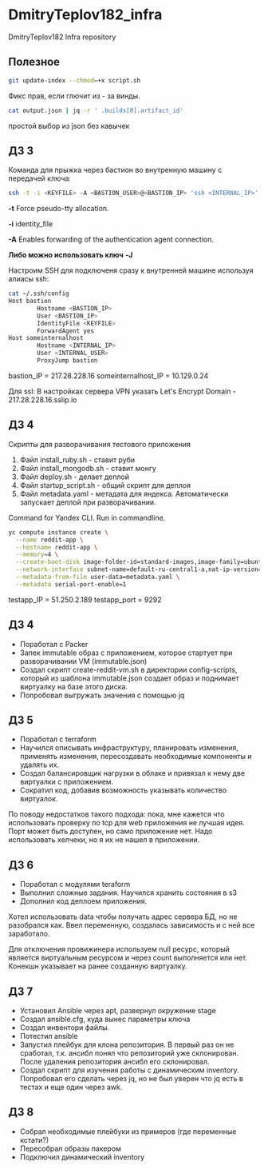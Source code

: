 # DmitryTeplov182_infra
DmitryTeplov182 Infra repository

## Полезное

```bash
git update-index --chmod=+x script.sh
```
Фикс прав, если глючит из - за винды.

```bash
cat output.json | jq -r ' .builds[0].artifact_id'
```
простой выбор из json без кавычек

## ДЗ 3
Команда для прыжка через бастион во внутренную машину с передачей ключа:
```bash
ssh -t -i <KEYFILE> -A <BASTION_USER>@<BASTION_IP> 'ssh <INTERNAL_IP>'
```
**-t**      Force pseudo-tty allocation.

**-i** identity_file

**-A**      Enables forwarding of the authentication agent connection.

**Либо можно использовать ключ** **-J**

Настроим SSH для подключеня сразу к внутренней машине используя алиасы ssh:

```bash
cat ~/.ssh/config
Host bastion
        Hostname <BASTION_IP>
        User <BASTION_IP>
        IdentityFile <KEYFILE>
        ForwardAgent yes
Host someinternalhost
        Hostname <INTERNAL_IP>
        User <INTERNAL_USER>
        ProxyJump bastion
```

bastion_IP = 217.28.228.16
someinternalhost_IP = 10.129.0.24

Для ssl:
В настройках сервера VPN указать Let's Encrypt Domain - 217.28.228.16.sslip.io

## ДЗ 4

Скрипты для разворачивания тестового приложения

1. Файл install_ruby.sh - ставит руби
2. Файл install_mongodb.sh - ставит монгу
3. Файл deploy.sh - делает деплой
4. Файл startup_script.sh - общий скрипт для деплоя
5. Файл metadata.yaml - метадата для яндекса. Автоматически запускает деплой при разворачивании.


Command for Yandex CLI. Run in commandline.
```bash
yc compute instance create \
  --name reddit-app \
  --hostname reddit-app \
  --memory=4 \
  --create-boot-disk image-folder-id=standard-images,image-family=ubuntu-1604-lts,size=10GB \
  --network-interface subnet-name=default-ru-central1-a,nat-ip-version=ipv4 \
  --metadata-from-file user-data=metadata.yaml \
  --metadata serial-port-enable=1
```

testapp_IP = 51.250.2.189
testapp_port = 9292

## ДЗ 4

- Поработал с Packer
- Запек immutable образ с приложением, которое стартует при разворачивании VM (immutable.json)
- Создал скрипт create-reddit-vm.sh в директории config-scripts, который из шаблона immutable.json создает образ и поднимает виртуалку на базе этого диска.
- Попробовал выгружать значения с помощью jq

## ДЗ 5

- Поработал с terraform
- Научился описывать инфраструктуру, планировать изменения, применять изменения, пересоздавать необходимые компоненты и удалять их.
- Создал балансировщик нагрузки в облаке и привязал к нему две виртуалки с приложением.
- Сократил код, добавив возможность указывать количество виртуалок.

По поводу недостатков такого подхода: пока, мне кажется что использовать проверку по tcp для web приложения не лучшая идея. Порт может быть доступен, но само приложение нет. Надо использовать хелчеки, но я их не нашел в приложении.


## ДЗ 6

- Поработал с модулями teraform
- Выполнил сложные задания. Научился хранить состояния в s3
- Дополнил код деплоем приложения.

Хотел использовать data чтобы получать адрес сервера БД, но не разобрался как. Ввел переменную, создалась зависимость и с ней все заработало.

Для отключения провижинера используем null ресурс, который является виртуальным ресурсом и через count выполняется или нет. Конекшн указывает на ранее созданную виртуалку.

## ДЗ 7

- Установил Ansible через apt, развернул окружение stage
- Создал ansible.cfg, куда вынес параметры ключа
- Создал инвентори файлы.
- Потестил ansible
- Запустил плейбук для клона репозитория. В первый раз он не сработал, т.к. ансибл понял что репозиторий уже склонирован. После удаления репозитория ансибл его склонировал.
 - Создал скрипт для изучения работы с динамическим inventory. Попробовал его сделать через jq, но не был уверен что jq есть в тестах и еще один через awk.

## ДЗ 8

- Собрал необходимые плейбуки из примеров (где переменные кстати?)
- Пересобрал образы пакером
- Подключил динамический inventory
